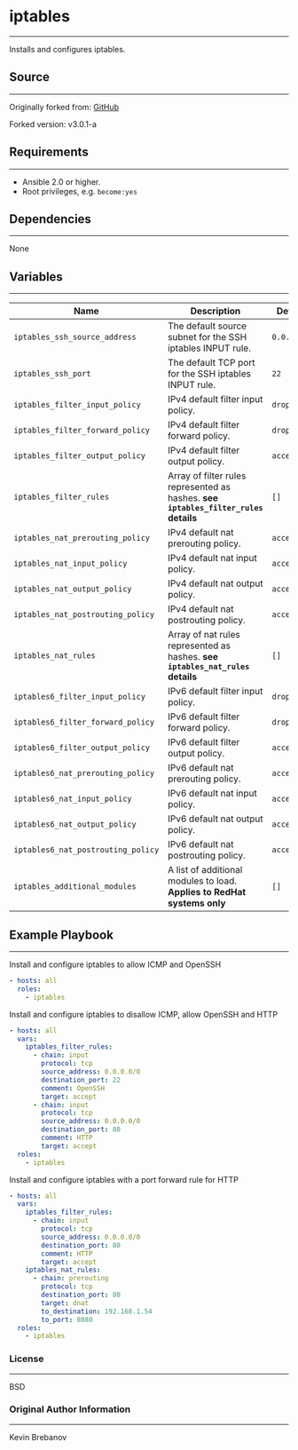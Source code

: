 # iptables
* * *

Installs and configures iptables.

## Source
* * *

Originally forked from: [GitHub][github_link]

Forked version: v3.0.1-a

## Requirements
* * *

- Ansible 2.0 or higher.
- Root privileges, e.g. `become:yes`

## Dependencies
* * *

None

## Variables
* * *

| Name | Description | Default |
|------|-------------|---------|
| `iptables_ssh_source_address` | The default source subnet for the SSH iptables INPUT rule. | `0.0.0.0\0` |
| `iptables_ssh_port` | The default TCP port for the SSH iptables INPUT rule. | `22` |
| `iptables_filter_input_policy` | IPv4 default filter input policy. | `drop` |
| `iptables_filter_forward_policy` | IPv4 default filter forward policy. | `drop` |
| `iptables_filter_output_policy` | IPv4 default filter output policy. | `accept` |
| `iptables_filter_rules` | Array of filter rules represented as hashes. **see `iptables_filter_rules` details** | `[]` |
| `iptables_nat_prerouting_policy` | IPv4 default nat prerouting policy. | `accept` |
| `iptables_nat_input_policy` | IPv4 default nat input policy. | `accept` |
| `iptables_nat_output_policy` | IPv4 default nat output policy. | `accept` |
| `iptables_nat_postrouting_policy` | IPv4 default nat postrouting policy. | `accept` |
| `iptables_nat_rules` | Array of nat rules represented as hashes. **see `iptables_nat_rules` details** | `[]` |
| `iptables6_filter_input_policy` | IPv6 default filter input policy. | `drop` |
| `iptables6_filter_forward_policy` | IPv6 default filter forward policy. | `drop` |
| `iptables6_filter_output_policy` | IPv6 default filter output policy. | `accept` |
| `iptables6_nat_prerouting_policy` | IPv6 default nat prerouting policy. | `accept` |
| `iptables6_nat_input_policy` | IPv6 default nat input policy. | `accept` |
| `iptables6_nat_output_policy` | IPv6 default nat output policy. | `accept` |
| `iptables6_nat_postrouting_policy` | IPv6 default nat postrouting policy. | `accept` |
| `iptables_additional_modules` | A list of additional modules to load. **Applies to RedHat systems only** | `[]` |

## Example Playbook
* * *

Install and configure iptables to allow ICMP and OpenSSH

```yaml
- hosts: all
  roles:
    - iptables
```

Install and configure iptables to disallow ICMP, allow OpenSSH and HTTP

```yaml
- hosts: all
  vars:
    iptables_filter_rules:
      - chain: input
        protocol: tcp
        source_address: 0.0.0.0/0
        destination_port: 22
        comment: OpenSSH
        target: accept
      - chain: input
        protocol: tcp
        source_address: 0.0.0.0/0
        destination_port: 80
        comment: HTTP
        target: accept
  roles:
    - iptables
```

Install and configure iptables with a port forward rule for HTTP

```yaml
- hosts: all
  vars:
    iptables_filter_rules:
      - chain: input
        protocol: tcp
        source_address: 0.0.0.0/0
        destination_port: 80
        comment: HTTP
        target: accept
    iptables_nat_rules:
      - chain: prerouting
        protocol: tcp
        destination_port: 80
        target: dnat
        to_destination: 192.168.1.54
        to_port: 8080
  roles:
    - iptables
```

### License
* * *

BSD

### Original Author Information
* * *

Kevin Brebanov

[github_link]:           https://github.com/retrievercommunications/ansible-iptables
